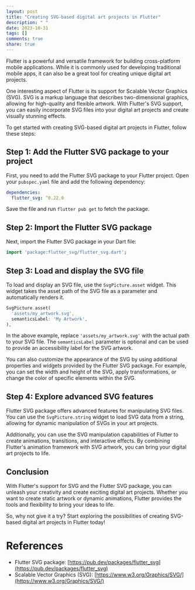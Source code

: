 ```yaml
---
layout: post
title: "Creating SVG-based digital art projects in Flutter"
description: " "
date: 2023-10-31
tags: []
comments: true
share: true
---
```


Flutter is a powerful and versatile framework for building cross-platform mobile applications. While it is commonly used for developing traditional mobile apps, it can also be a great tool for creating unique digital art projects.

One interesting aspect of Flutter is its support for Scalable Vector Graphics (SVG). SVG is a markup language that describes two-dimensional graphics, allowing for high-quality and flexible artwork. With Flutter's SVG support, you can easily incorporate SVG files into your digital art projects and create visually stunning effects.

To get started with creating SVG-based digital art projects in Flutter, follow these steps:

## Step 1: Add the Flutter SVG package to your project

First, you need to add the Flutter SVG package to your Flutter project. Open your `pubspec.yaml` file and add the following dependency:

```yaml
dependencies:
  flutter_svg: ^0.22.0
```

Save the file and run `flutter pub get` to fetch the package.

## Step 2: Import the Flutter SVG package

Next, import the Flutter SVG package in your Dart file:

```dart
import 'package:flutter_svg/flutter_svg.dart';
```

## Step 3: Load and display the SVG file

To load and display an SVG file, use the `SvgPicture.asset` widget. This widget takes the asset path of the SVG file as a parameter and automatically renders it.

```dart
SvgPicture.asset(
  'assets/my_artwork.svg',
  semanticsLabel: 'My Artwork',
),
```

In the above example, replace `'assets/my_artwork.svg'` with the actual path to your SVG file. The `semanticsLabel` parameter is optional and can be used to provide an accessibility label for the SVG artwork.

You can also customize the appearance of the SVG by using additional properties and widgets provided by the Flutter SVG package. For example, you can set the width and height of the SVG, apply transformations, or change the color of specific elements within the SVG.

## Step 4: Explore advanced SVG features

Flutter SVG package offers advanced features for manipulating SVG files. You can use the `SvgPicture.string` widget to load SVG data from a string, allowing for dynamic manipulation of SVGs in your art projects.

Additionally, you can use the SVG manipulation capabilities of Flutter to create animations, transitions, and interactive effects. By combining Flutter's animation framework with SVG artwork, you can bring your digital art projects to life.

## Conclusion

With Flutter's support for SVG and the Flutter SVG package, you can unleash your creativity and create exciting digital art projects. Whether you want to create static artwork or dynamic animations, Flutter provides the tools and flexibility to bring your ideas to life.

So, why not give it a try? Start exploring the possibilities of creating SVG-based digital art projects in Flutter today!

# References
- Flutter SVG package: [https://pub.dev/packages/flutter_svg](https://pub.dev/packages/flutter_svg)
- Scalable Vector Graphics (SVG): [https://www.w3.org/Graphics/SVG/](https://www.w3.org/Graphics/SVG/)